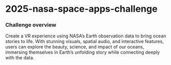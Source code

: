 # 2025-nasa-space-apps-challenge

### Challenge overview

Create a VR experience using NASA’s Earth observation data to bring ocean stories to life. With stunning visuals, spatial audio, and interactive features, users can explore the beauty, science, and impact of our oceans, immersing themselves in Earth’s unfolding story while connecting deeply with the data.
